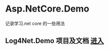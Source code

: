 # Asp.NetCore.Demo
记录学习.net core 的一些用法

## Log4Net.Demo 项目及文档 [进入](https://github.com/zhanglilong23/Asp.NetCore.Demo/tree/master/Log4NetDemo.WebApi/Log4NetDemo.WebApi)

